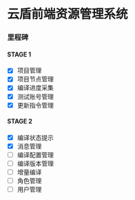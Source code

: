 # 云盾前端资源管理系统

### 里程碑

#### STAGE 1

- [x] 项目管理
- [x] 项目节点管理
- [x] 编译进度采集
- [x] 测试账号管理
- [x] 更新指令管理

#### STAGE 2

- [x] 编译状态提示
- [x] 消息管理
- [ ] 编译配置管理
- [ ] 编译版本管理
- [ ] 增量编译
- [ ] 角色管理
- [ ] 用户管理